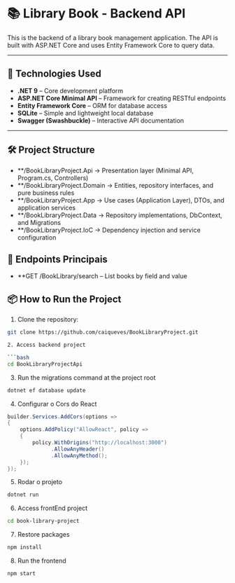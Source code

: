 # 📚 Library Book - Backend API

This is the backend of a library book management application. The API is built with ASP.NET Core and uses Entity Framework Core to query data.

---

## 🚀 Technologies Used

- **.NET 9** – Core development platform
- **ASP.NET Core Minimal API** – Framework for creating RESTful endpoints
- **Entity Framework Core** – ORM for database access
- **SQLite** – Simple and lightweight local database
- **Swagger (Swashbuckle)** – Interactive API documentation

---

## 🛠️ Project Structure

- **/BookLibraryProject.Api → Presentation layer (Minimal API, Program.cs, Controllers)
- **/BookLibraryProject.Domain → Entities, repository interfaces, and pure business rules
- **/BookLibraryProject.App → Use cases (Application Layer), DTOs, and application services
- **/BookLibraryProject.Data → Repository implementations, DbContext, and Migrations
- **/BookLibraryProject.IoC → Dependency injection and service configuration


## 📘 Endpoints Principais

- **GET /BookLibrary/search – List books by field and value


## 📦 How to Run the Project

1. Clone the repository:

```bash
git clone https://github.com/caiqueves/BookLibraryProject.git

2. Access backend project

```bash
cd BookLibraryProjectApi
```

3. Run the migrations command at the project root

```bash
dotnet ef database update
```

4. Configurar o Cors do React

```csharp
builder.Services.AddCors(options =>
{
    options.AddPolicy("AllowReact", policy =>
    {
        policy.WithOrigins("http://localhost:3000")
              .AllowAnyHeader()
              .AllowAnyMethod();
    });
});
```

5. Rodar o projeto

```bash
dotnet run
```

6. Access frontEnd project

```bash
cd book-library-project
```

7. Restore packages

```bash
npm install
```

8. Run the frontend

```bash
npm start
```

